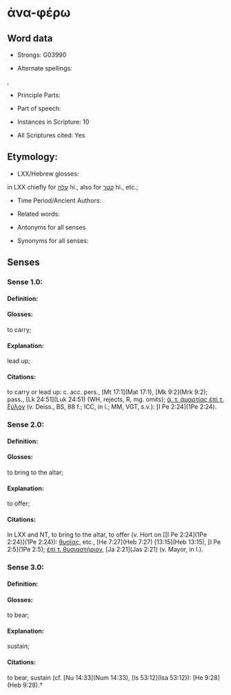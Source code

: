 # ἀνα-φέρω

<!-- Status: S2=NeedsEdits -->
<!-- Lexica used for edits:   -->

## Word data

* Strongs: G03990

* Alternate spellings:

,

* Principle Parts: 


* Part of speech: 


* Instances in Scripture: 10

* All Scriptures cited: Yes

## Etymology: 


* LXX/Hebrew glosses: 

in LXX chiefly for [עלה](//en-uhl/H5927) hi., also for [קטר](//en-uhl/H6999) hi., etc.;

* Time Period/Ancient Authors: 


* Related words: 

* Antonyms for all senses

* Synonyms for all senses: 


## Senses 


### Sense  1.0: 

#### Definition: 

#### Glosses: 

to carry; 

#### Explanation: 

lead up; 

#### Citations: 

to carry or lead up: c. acc. pers., [Mt 17:1](Mat 17:1), [Mk 9:2](Mrk 9:2); pass., [Lk 24:51](Luk 24:51) (WH, rejects, R, mg. omits); [ἀ. τ. ἁμαρτίας ἐπὶ τ. ξύλον]() (v. Deiss., BS, 88 f.;   ICC, in l.; MM, VGT, s.v.): [I Pe 2:24](1Pe 2:24).

### Sense  2.0: 

#### Definition: 

#### Glosses: 

to bring to the altar; 

#### Explanation: 

to offer; 

#### Citations: 

In LXX and NT, to bring to the altar, to offer (v. Hort on [[I Pe 2:24](1Pe 2:24)](1Pe 2:24)): [θυσίας](), etc., [He 7:27](Heb 7:27) [13:15](Heb 13:15), [I Pe 2:5](1Pe 2:5); [ἐπί τ. θυσιαστήριον](), [Ja 2:21](Jas 2:21) (v. Mayor, in l.).

### Sense  3.0: 

#### Definition: 

#### Glosses: 

to bear; 

#### Explanation: 

sustain; 

#### Citations: 

to bear, sustain (cf. [Nu 14:33](Num 14:33), [Is 53:12](Isa 53:12)): [He 9:28](Heb 9:28).†
